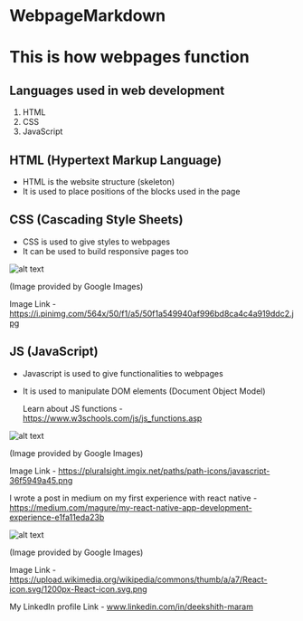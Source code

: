 # WebpageMarkdown

# This is how webpages function

## Languages used in web development
   
   1. HTML
   2. CSS
   3. JavaScript
 
 ## HTML (Hypertext Markup Language)
    
  * HTML is the website structure (skeleton)
  * It is used to place positions of the blocks used in the page
  
 ## CSS (Cascading Style Sheets)
  
  * CSS is used to give styles to webpages
  * It can be used to build responsive pages too
  
   ![alt text](https://i.pinimg.com/564x/50/f1/a5/50f1a549940af996bd8ca4c4a919ddc2.jpg)
   
   (Image provided by Google Images)
   
   Image Link - https://i.pinimg.com/564x/50/f1/a5/50f1a549940af996bd8ca4c4a919ddc2.jpg
  
  ## JS (JavaScript)
  
  * Javascript is used to give functionalities to webpages
  * It is used to manipulate DOM elements (Document Object Model)
    
    Learn about JS functions - https://www.w3schools.com/js/js_functions.asp
  
  ![alt text](https://pluralsight.imgix.net/paths/path-icons/javascript-36f5949a45.png)
  
  (Image provided by Google Images)
  
  Image Link - https://pluralsight.imgix.net/paths/path-icons/javascript-36f5949a45.png
  
  I wrote a post in medium on my first experience with react native - https://medium.com/magure/my-react-native-app-development-experience-e1fa11eda23b
  
  ![alt text](https://upload.wikimedia.org/wikipedia/commons/thumb/a/a7/React-icon.svg/1200px-React-icon.svg.png)
  
  (Image provided by Google Images)
  
  Image Link - https://upload.wikimedia.org/wikipedia/commons/thumb/a/a7/React-icon.svg/1200px-React-icon.svg.png
  
  My LinkedIn profile Link - www.linkedin.com/in/deekshith-maram 
